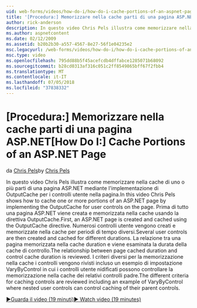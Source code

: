 ```yaml
---
uid: web-forms/videos/how-do-i/how-do-i-cache-portions-of-an-aspnet-page
title: '[Procedura:] Memorizzare nella cache parti di una pagina ASP.NET | Microsoft Docs'
author: rick-anderson
description: In questo video Chris Pels illustra come memorizzare nella cache di uno o più parti di una pagina ASP.NET mediante l'implementazione di OutputCache per i controlli utente nella pagina. Prima di tutto un...
ms.author: aspnetcontent
ms.date: 02/12/2009
ms.assetid: b20b2b30-a557-4567-8e27-56f1e04235e2
msc.legacyurl: /web-forms/videos/how-do-i/how-do-i-cache-portions-of-an-aspnet-page
msc.type: video
ms.openlocfilehash: 795dd88b5f45acefcdb4dffabce1285071b68092
ms.sourcegitcommit: b28cd0313af316c051c2ff8549865bff67f2fbb4
ms.translationtype: MT
ms.contentlocale: it-IT
ms.lasthandoff: 07/05/2018
ms.locfileid: "37838332"
---
```

<a name="how-do-i-cache-portions-of-an-aspnet-page"></a><span data-ttu-id="039a4-104">[Procedura:] Memorizzare nella cache parti di una pagina ASP.NET</span><span class="sxs-lookup"><span data-stu-id="039a4-104">[How Do I:] Cache Portions of an ASP.NET Page</span></span>
====================
<span data-ttu-id="039a4-105">da [Chris Pels](https://twitter.com/chrispels)</span><span class="sxs-lookup"><span data-stu-id="039a4-105">by [Chris Pels](https://twitter.com/chrispels)</span></span>

<span data-ttu-id="039a4-106">In questo video Chris Pels illustra come memorizzare nella cache di uno o più parti di una pagina ASP.NET mediante l'implementazione di OutputCache per i controlli utente nella pagina.</span><span class="sxs-lookup"><span data-stu-id="039a4-106">In this video Chris Pels shows how to cache one or more portions of an ASP.NET page by implementing the OutputCache for user controls on the page.</span></span> <span data-ttu-id="039a4-107">Prima di tutto una pagina ASP.NET viene creata e memorizzata nella cache usando la direttiva OutputCache.</span><span class="sxs-lookup"><span data-stu-id="039a4-107">First, an ASP.NET page is created and cached using the OutputCache directive.</span></span> <span data-ttu-id="039a4-108">Numerosi controlli utente vengono creati e memorizzate nella cache per periodi di tempo diversi.</span><span class="sxs-lookup"><span data-stu-id="039a4-108">Several user controls are then created and cached for different durations.</span></span> <span data-ttu-id="039a4-109">La relazione tra una pagina memorizzata nella cache duration e viene esaminata la durata della cache di controllo.</span><span class="sxs-lookup"><span data-stu-id="039a4-109">The relationship between page cached duration and control cache duration is reviewed.</span></span> <span data-ttu-id="039a4-110">I criteri diversi per la memorizzazione nella cache i controlli vengono rivisti incluso un esempio di impostazione VaryByControl in cui i controlli utente nidificati possono controllare la memorizzazione nella cache dei relativi controlli padre.</span><span class="sxs-lookup"><span data-stu-id="039a4-110">The different criteria for caching controls are reviewed including an example of VaryByControl where nested user controls can control caching of their parent controls.</span></span>

[<span data-ttu-id="039a4-111">&#9654;Guarda il video (19 minuti)</span><span class="sxs-lookup"><span data-stu-id="039a4-111">&#9654; Watch video (19 minutes)</span></span>](https://channel9.msdn.com/Blogs/ASP-NET-Site-Videos/how-do-i-cache-portions-of-an-aspnet-page)
